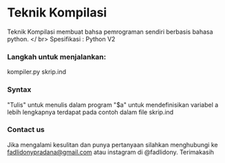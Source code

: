 # Teknik Kompilasi
Teknik Kompilasi membuat bahsa pemrograman sendiri berbasis bahasa python. </ br> Spesifikasi : Python V2

### Langkah untuk menjalankan:
kompiler.py skrip.ind

### Syntax
"Tulis" untuk menulis dalam program
"$a" untuk mendefinisikan variabel a
lebih lengkapnya terdapat pada contoh dalam file skrip.ind

### Contact us
Jika mengalami kesulitan dan punya pertanyaan silahkan menghubungi ke fadlidonypradana@gmail.com atau instagram di @fadlidony.
Terimakasih
